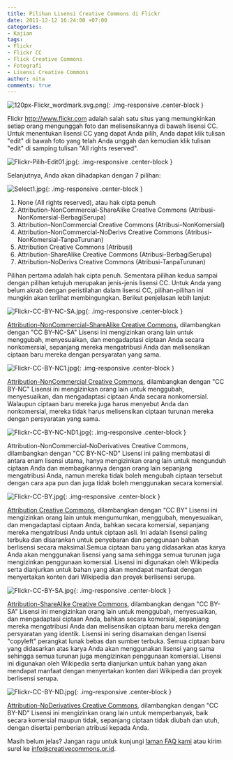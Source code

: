 ```yaml
---
title: Pilihan Lisensi Creative Commons di Flickr
date: 2011-12-12 16:24:00 +07:00
categories:
- Kajian
tags:
- Flickr
- Flickr CC
- Flick Creative Commons
- Fotografi
- Lisensi Creative Commons
author: nita
comments: true
---
```


![120px-Flickr_wordmark.svg.png](/uploads/120px-Flickr_wordmark.svg.png){: .img-responsive .center-block }

Flickr http://www.flickr.com adalah salah satu situs yang memungkinkan setiap orang mengunggah foto dan melisensikannya di bawah lisensi CC. Untuk menentukan lisensi CC yang dapat Anda pilih, Anda dapat klik tulisan "edit" di bawah foto yang telah Anda unggah dan kemudian klik tulisan "edit" di samping tulisan "All rights reserved".

![Flickr-Pilih-Edit01.jpg](/uploads/Flickr-Pilih-Edit01.jpg){: .img-responsive .center-block }

Selanjutnya, Anda akan dihadapkan dengan 7 pilihan:

![Select1.jpg](/uploads/Select1.jpg){: .img-responsive .center-block }

1. None (All rights reserved), atau hak cipta penuh
2. Attribution-NonCommercial-ShareAlike Creative Commons (Atribusi-NonKomersial-BerbagiSerupa)
3. Attribution-NonCommercial Creative Commons (Atribusi-NonKomersial)
4. Attribution-NonCommercial-NoDerivs Creative Commons (Atribusi-NonKomersial-TanpaTurunan)
5. Attribution Creative Commons (Atribusi)
6. Attribution-ShareAlike Creative Commons (Atribusi-BerbagiSerupa)
7. Attribution-NoDerivs Creative Commons (Atribusi-TanpaTurunan)

Pilihan pertama adalah hak cipta penuh. Sementara pilihan kedua sampai dengan pilihan ketujuh merupakan jenis-jenis lisensi CC. Untuk Anda yang belum akrab dengan peristilahan dalam lisensi CC, pilihan-pilihan ini mungkin akan terlihat membingungkan. Berikut penjelasan lebih lanjut:

![Flickr-CC-BY-NC-SA.jpg](/uploads/Flickr-CC-BY-NC-SA.jpg){: .img-responsive .center-block }

[Attribution-NonCommercial-ShareAlike Creative Commons](http://creativecommons.or.id/wp-content/uploads/2011/12/Flickr-CC-BY-SA.jpg), dilambangkan dengan "CC BY-NC-SA"
Lisensi ini mengizinkan orang lain untuk menggubah, menyesuaikan, dan mengadaptasi ciptaan Anda secara nonkomersial, sepanjang mereka mengatribusi Anda dan melisensikan ciptaan baru mereka dengan persyaratan yang sama.

![Flickr-CC-BY-NC1.jpg](/uploads/Flickr-CC-BY-NC1.jpg){: .img-responsive .center-block }

[Attribution-NonCommercial Creative Commons](http://creativecommons.or.id/wp-content/uploads/2011/12/Flickr-CC-BY-SA.jpg), dilambangkan dengan "CC BY-NC"
Lisensi ini mengizinkan orang lain untuk menggubah, menyesuaikan, dan mengadaptasi ciptaan Anda secara nonkomersial. Walaupun ciptaan baru mereka juga harus menyebut Anda dan nonkomersial, mereka tidak harus melisensikan ciptaan turunan mereka dengan persyaratan yang sama.

![Flickr-CC-BY-NC-ND1.jpg](/uploads/Flickr-CC-BY-NC-ND1.jpg){: .img-responsive .center-block }

Attribution-NonCommercial-NoDerivatives Creative Commons, dilambangkan dengan "CC BY-NC-ND"
Lisensi ini paling membatasi di antara enam lisensi utama, hanya mengizinkan orang lain untuk mengunduh ciptaan Anda dan membagikannya dengan orang lain sepanjang mengatribusi Anda, namun mereka tidak boleh mengubah ciptaan tersebut dengan cara apa pun dan juga tidak boleh menggunakan secara komersial.

![Flickr-CC-BY.jpg](/uploads/Flickr-CC-BY.jpg){: .img-responsive .center-block }

[Attribution Creative Commons](http://creativecommons.or.id/wp-content/uploads/2011/12/Flickr-CC-BY.jpg), dilambangkan dengan “CC BY”
Lisensi ini mengizinkan orang lain untuk mengumumkan, menggubah, menyesuaikan, dan mengadaptasi ciptaan Anda, bahkan secara komersial, sepanjang mereka mengatribusi Anda untuk ciptaan asli. Ini adalah lisensi paling terbuka dan disarankan untuk penyebaran dan penggunaan bahan berlisensi secara maksimal.Semua ciptaan baru yang didasarkan atas karya Anda akan menggunakan lisensi yang sama sehingga semua turunan juga mengizinkan penggunaan komersial. Lisensi ini digunakan oleh Wikipedia serta dianjurkan untuk bahan yang akan mendapat manfaat dengan menyertakan konten dari Wikipedia dan proyek berlisensi serupa.

![Flickr-CC-BY-SA.jpg](/uploads/Flickr-CC-BY-SA.jpg){: .img-responsive .center-block }

[Attribution-ShareAlike Creative Commons](http://creativecommons.or.id/wp-content/uploads/2011/12/Flickr-CC-BY-SA.jpg), dilambangkan dengan "CC BY-SA"
Lisensi ini mengizinkan orang lain untuk menggubah, menyesuaikan, dan mengadaptasi ciptaan Anda, bahkan secara komersial, sepanjang mereka mengatribusi Anda dan melisensikan ciptaan baru mereka dengan persyaratan yang identik. Lisensi ini sering disamakan dengan lisensi "copyleft" perangkat lunak bebas dan sumber terbuka. Semua ciptaan baru yang didasarkan atas karya Anda akan menggunakan lisensi yang sama sehingga semua turunan juga mengizinkan penggunaan komersial. Lisensi ini digunakan oleh Wikipedia serta dianjurkan untuk bahan yang akan mendapat manfaat dengan menyertakan konten dari Wikipedia dan proyek berlisensi serupa.

![Flickr-CC-BY-ND.jpg](/uploads/Flickr-CC-BY-ND.jpg){: .img-responsive .center-block }

[Attribution-NoDerivatives Creative Commons](http://creativecommons.or.id/wp-content/uploads/2011/12/Flickr-CC-BY-ND.jpg), dilambangkan dengan "CC BY-ND"
Lisensi ini mengizinkan orang lain untuk memperbanyak, baik secara komersial maupun tidak, sepanjang ciptaan tidak diubah dan utuh, dengan disertai pemberian atribusi kepada Anda.

Masih belum jelas? Jangan ragu untuk kunjungi [laman FAQ kami](http://creativecommons.or.id/faq/) atau kirim surel ke info@creativecommons.or.id.
